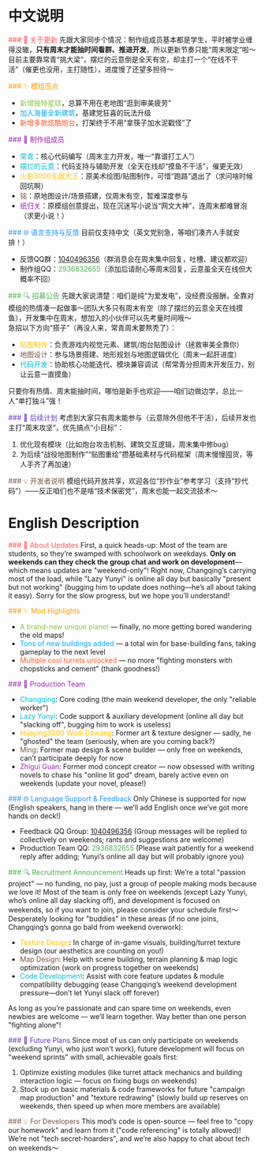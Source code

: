 # 中文说明
<span style="color: #FF5252;">### 📢 关于更新</span>
先跟大家同步个情况：制作组成员基本都是学生，平时被学业缠得没辙，**只有周末才能抽时间看群、推进开发**，所以更新节奏只能“周末限定”啦～目前主要靠常青“挑大梁”，摆烂的云意倒是全天有空，却主打一个“在线不干活”（催更也没用，主打随性），进度慢了还望多担待～

<span style="color: #FF9800;">### ✨ 模组亮点</span>
- <span style="color: #8BC34A;">新增独特星球</span>，总算不用在老地图“逛到审美疲劳”
- <span style="color: #03A9F4;">加入海量全新建筑</span>，基建党狂喜的玩法升级
- <span style="color: #FF5722;">新增多款炫酷炮台</span>，打架终于不用“拿筷子加水泥戳怪”了

<span style="color: #9C27B0;">### 👥 制作组成员</span>
- <span style="color: #00BCD4;">常青</span>：核心代码编写（周末主力开发，唯一“靠谱打工人”）
- <span style="color: #00BCD4;">摆烂的云意</span>：代码支持与辅助开发（全天在线却“摸鱼不干活”，催更无效）
- <span style="color: #FFC107;">火影3000无敌大王</span>：原美术绘图/贴图制作，可惜“跑路”退出了（求问啥时候回坑啊）
- <span style="color: #795548;">铭</span>：原地图设计/场景搭建，仅周末有空，暂难深度参与
- <span style="color: #9C27B0;">纸归关</span>：原模组创意提出，现在沉迷写小说当“网文大神”，连周末都难冒泡（求更小说！）

<span style="color: #2196F3;">### 🌐 语言支持与反馈</span>
目前仅支持中文（英文党别急，等咱们凑齐人手就安排！）  
- 反馈QQ群：<span style="color: #4CAF50;">[1040496356](XXXX)</span>（群消息会在周末集中回复，吐槽、建议都欢迎）
- 制作组QQ：<span style="color: #4CAF50;">2936832655</span>（添加后请耐心等周末回复，云意虽全天在线但大概率不回）

<span style="color: #4CAF50;">### 🔍 招募公告</span>
先跟大家说清楚：咱们是纯“为爱发电”，没经费没报酬，全靠对模组的热情凑一起做事～团队大多只有周末有空（除了摆烂的云意全天在线摸鱼），开发集中在周末，想加入的小伙伴可以先考量时间哦～  
急招以下方向“搭子”（再没人来，常青周末要熬秃了）：
- <span style="color: #FFC107;">贴图制作</span>：负责游戏内视觉元素、建筑/炮台贴图设计（拯救审美全靠你）
- <span style="color: #795548;">地图设计</span>：参与场景搭建、地形规划与地图逻辑优化（周末一起肝进度）
- <span style="color: #00BCD4;">代码开发</span>：协助核心功能迭代、模块兼容调试（帮常青分担周末开发压力，别让云意一直摸鱼）

只要你有热情、周末能抽时间，哪怕是新手也欢迎——咱们边做边学，总比一人“单打独斗”强！

<span style="color: #673AB7;">### 📅 后续计划</span>
考虑到大家只有周末能参与（云意除外但他不干活），后续开发也主打“周末攻坚”，优先搞点“小目标”：
1. 优化现有模块（比如炮台攻击机制、建筑交互逻辑，周末集中修bug）
2. 为后续“战役地图制作”“贴图重绘”攒基础素材与代码框架（周末慢慢囤货，等人手齐了再加速）

<span style="color: #795548;">### 💡 开发者说明</span>
模组代码开放共享，欢迎各位“抄作业”参考学习（支持“抄代码”）——反正咱们也不是啥“技术保密党”，周末也能一起交流技术～


# English Description
<span style="color: #FF5252;">### 📢 About Updates</span>
First, a quick heads-up: Most of the team are students, so they’re swamped with schoolwork on weekdays. **Only on weekends can they check the group chat and work on development**—which means updates are "weekend-only"! Right now, Changqing’s carrying most of the load, while "Lazy Yunyi" is online all day but basically "present but not working" (bugging him to update does nothing—he’s all about taking it easy). Sorry for the slow progress, but we hope you’ll understand!

<span style="color: #FF9800;">### ✨ Mod Highlights</span>
- <span style="color: #8BC34A;">A brand-new unique planet</span> — finally, no more getting bored wandering the old maps!
- <span style="color: #03A9F4;">Tons of new buildings added</span> — a total win for base-building fans, taking gameplay to the next level
- <span style="color: #FF5722;">Multiple cool turrets unlocked</span> — no more "fighting monsters with chopsticks and cement" (thank goodness!)

<span style="color: #9C27B0;">### 👥 Production Team</span>
- <span style="color: #00BCD4;">Changqing</span>: Core coding (the main weekend developer, the only "reliable worker")
- <span style="color: #00BCD4;">Lazy Yunyi</span>: Code support & auxiliary development (online all day but "slacking off", bugging him to work is useless)
- <span style="color: #FFC107;">Huoying3000 Wudi Dawang</span>: Former art & texture designer — sadly, he "ghosted" the team (seriously, when are you coming back?)
- <span style="color: #795548;">Ming</span>: Former map design & scene builder — only free on weekends, can’t participate deeply for now
- <span style="color: #9C27B0;">Zhigui Guan</span>: Former mod concept creator — now obsessed with writing novels to chase his "online lit god" dream, barely active even on weekends (update your novel, please!)

<span style="color: #2196F3;">### 🌐 Language Support & Feedback</span>
Only Chinese is supported for now (English speakers, hang in there — we’ll add English once we’ve got more hands on deck!)  
- Feedback QQ Group: <span style="color: #4CAF50;">[1040496356](XXXX)</span> (Group messages will be replied to collectively on weekends; rants and suggestions are welcome)
- Production Team QQ: <span style="color: #4CAF50;">2936832655</span> (Please wait patiently for a weekend reply after adding; Yunyi’s online all day but will probably ignore you)

<span style="color: #4CAF50;">### 🔍 Recruitment Announcement</span>
Heads up first: We’re a total "passion project" — no funding, no pay, just a group of people making mods because we love it! Most of the team is only free on weekends (except Lazy Yunyi, who’s online all day slacking off), and development is focused on weekends, so if you want to join, please consider your schedule first～  
Desperately looking for "buddies" in these areas (if no one joins, Changqing’s gonna go bald from weekend overwork):
- <span style="color: #FFC107;">Texture Design</span>: In charge of in-game visuals, building/turret texture design (our aesthetics are counting on you!)
- <span style="color: #795548;">Map Design</span>: Help with scene building, terrain planning & map logic optimization (work on progress together on weekends)
- <span style="color: #00BCD4;">Code Development</span>: Assist with core feature updates & module compatibility debugging (ease Changqing’s weekend development pressure—don’t let Yunyi slack off forever)

As long as you’re passionate and can spare time on weekends, even newbies are welcome — we’ll learn together. Way better than one person "fighting alone"!

<span style="color: #673AB7;">### 📅 Future Plans</span>
Since most of us can only participate on weekends (excluding Yunyi, who just won’t work), future development will focus on "weekend sprints" with small, achievable goals first:
1. Optimize existing modules (like turret attack mechanics and building interaction logic — focus on fixing bugs on weekends)
2. Stock up on basic materials & code frameworks for future "campaign map production" and "texture redrawing" (slowly build up reserves on weekends, then speed up when more members are available)

<span style="color: #795548;">### 💡 For Developers</span>
This mod’s code is open-source — feel free to "copy our homework" and learn from it ("code referencing" is totally allowed)! We’re not "tech secret-hoarders", and we’re also happy to chat about tech on weekends～
